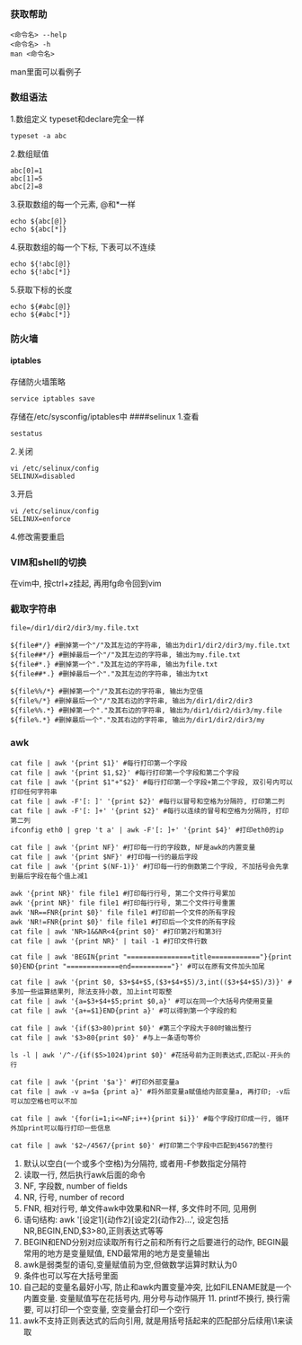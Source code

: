 ### 获取帮助
```shell
<命令名> --help
<命令名> -h
man <命令名>
```
man里面可以看例子

### 数组语法
1.数组定义
typeset和declare完全一样
```shell
typeset -a abc
```
2.数组赋值
```shell
abc[0]=1
abc[1]=5
abc[2]=8
```
3.获取数组的每一个元素, @和*一样
```shell
echo ${abc[@]}
echo ${abc[*]}
```
4.获取数组的每一个下标, 下表可以不连续
```shell
echo ${!abc[@]}
echo ${!abc[*]}
```
5.获取下标的长度
```shell
echo ${#abc[@]}
echo ${#abc[*]}
```

### 防火墙
#### iptables
存储防火墙策略
```shell
service iptables save
```
存储在/etc/sysconfig/iptables中
####selinux
1.查看
```shell
sestatus
```
2.关闭
```shell
vi /etc/selinux/config
SELINUX=disabled
```
3.开启
```shell
vi /etc/selinux/config
SELINUX=enforce
```
4.修改需要重启


### VIM和shell的切换
在vim中, 按ctrl+z挂起, 再用fg命令回到vim

### 截取字符串
```shell
file=/dir1/dir2/dir3/my.file.txt

${file#*/} #删掉第一个"/"及其左边的字符串, 输出为dir1/dir2/dir3/my.file.txt
${file##*/} #删掉最后一个"/"及其左边的字符串, 输出为my.file.txt
${file#*.} #删掉第一个"."及其左边的字符串, 输出为file.txt
${file##*.} #删掉最后一个"."及其左边的字符串, 输出为txt

${file%%/*} #删掉第一个"/"及其右边的字符串, 输出为空值
${file%/*} #删掉最后一个"/"及其右边的字符串, 输出为/dir1/dir2/dir3
${file%%.*} #删掉第一个"."及其右边的字符串, 输出为/dir1/dir2/dir3/my.file
${file%.*} #删掉最后一个"."及其右边的字符串, 输出为/dir1/dir2/dir3/my
```


### awk
```shell
cat file | awk '{print $1}' #每行打印第一个字段
cat file | awk '{print $1,$2}' #每行打印第一个字段和第二个字段
cat file | awk '{print $1"+"$2}' #每行打印第一个字段+第二个字段, 双引号内可以打印任何字符串
cat file | awk -F'[: ]' '{print $2}' #每行以冒号和空格为分隔符, 打印第二列
cat file | awk -F'[: ]+' '{print $2}' #每行以连续的冒号和空格为分隔符, 打印第二列
ifconfig eth0 | grep 't a' | awk -F'[: ]+' '{print $4}' #打印eth0的ip

cat file | awk '{print NF}' #打印每一行的字段数, NF是awk的内置变量
cat file | awk '{print $NF}' #打印每一行的最后字段
cat file | awk '{print $(NF-1)}' #打印每一行的倒数第二个字段, 不加括号会先拿到最后字段在每个值上减1

awk '{print NR}' file file1 #打印每行行号, 第二个文件行号累加
awk '{print NR}' file file1 #打印每行行号, 第二个文件行号重置
awk 'NR==FNR{print $0}' file file1 #打印前一个文件的所有字段
awk 'NR!=FNR{print $0}' file file1 #打印后一个文件的所有字段
cat file | awk 'NR>1&&NR<4{print $0}' #打印第2行和第3行
cat file | awk '{print NR}' | tail -1 #打印文件行数
 
cat file | awk 'BEGIN{print "================title============"}{print $0}END{print "=============end=========="}' #可以在原有文件加头加尾

cat file | awk '{print $0, $3+$4+$5,($3+$4+$5)/3,int(($3+$4+$5)/3)}' #多加一些运算结果列, 除法支持小数, 加上int可取整
cat file | awk '{a=$3+$4+$5;print $0,a}' #可以在同一个大括号内使用变量
cat file | awk '{a+=$1}END{print a}' #可以得到第一个字段的和

cat file | awk '{if($3>80)print $0}' #第三个字段大于80时输出整行
cat file | awk '$3>80{print $0}' #与上一条语句等价

ls -l | awk '/^-/{if($5>1024)print $0}' #花括号前为正则表达式,匹配以-开头的行

cat file | awk '{print '$a'}' #打印外部变量a
cat file | awk -v a=$a {print a}' #将外部变量a赋值给内部变量a, 再打印; -v后可以加空格也可以不加

cat file | awk '{for(i=1;i<=NF;i++){print $i}}' #每个字段打印成一行, 循环外加print可以每行打印一些信息

cat file | awk '$2~/4567/{print $0}' #打印第二个字段中匹配到4567的整行
```

1. 默认以空白(一个或多个空格)为分隔符, 或者用-F参数指定分隔符
2. 读取一行, 然后执行awk后面的命令
3. NF, 字段数, number of fields
4. NR, 行号, number of record
5. FNR, 相对行号, 单文件awk中效果和NR一样, 多文件时不同, 见用例
6. 语句结构: awk '[设定1]{动作2}[设定2]{动作2}...', 设定包括NR,BEGIN,END,$3>80,正则表达式等等
7. BEGIN和END分别对应读取所有行之前和所有行之后要进行的动作, BEGIN最常用的地方是变量赋值, END最常用的地方是变量输出
8. awk是弱类型的语句,变量赋值前为空,但做数学运算时默认为0
9. 条件也可以写在大括号里面
10. 自己起的变量名最好小写, 防止和awk内置变量冲突, 比如FILENAME就是一个内置变量. 变量赋值写在花括号内, 用分号与动作隔开
11. printf不换行, 换行需要, 可以打印一个空变量, 空变量会打印一个空行
12. awk不支持正则表达式的后向引用, 就是用括号括起来的匹配部分后续用\1来读取
